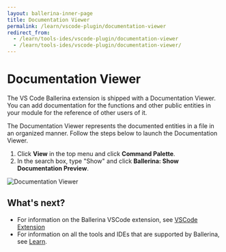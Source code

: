 ```yaml
---
layout: ballerina-inner-page
title: Documentation Viewer
permalink: /learn/vscode-plugin/documentation-viewer
redirect_from:
  - /learn/tools-ides/vscode-plugin/documentation-viewer
  - /learn/tools-ides/vscode-plugin/documentation-viewer/
---
```


# Documentation Viewer

The VS Code Ballerina extension is shipped with a Documentation Viewer. You can add documentation for the functions and other public entities in your module for the reference of other users of it. 

The Documentation Viewer represents the documented entities in a file in an organized manner. Follow the steps below to launch the Documentation Viewer.

1. Click **View** in the top menu and click **Command Palette**.
2. In the search box, type "Show" and click **Ballerina: Show Documentation Preview**.

![Documentation Viewer](/learn/images/documentation-viewer.gif)

## What's next?

- For information on the Ballerina VSCode extension, see [VSCode Extension](/learn/vscode-plugin)
- For information on all the tools and IDEs that are supported by Ballerina, see [Learn](/learn).

